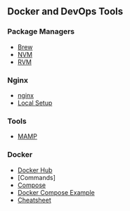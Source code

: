 ## Docker and DevOps Tools

### Package Managers
* [Brew](https://brew.sh/)
* [NVM](https://github.com/nvm-sh/nvm/blob/master/README.md)
* [RVM](https://rvm.io/)

### Nginx
* [nginx](https://www.nginx.com/)
* [Local Setup](https://gist.github.com/netpoetica/5879685)

### Tools
* [MAMP](http://http://mamp.info)

### Docker
* [Docker Hub](https://hub.docker.com/)
* [Commands]
* [Compose]()
* [Docker Compose Example](https://gist.github.com/rskwiat/f13f705223f658db81ac057b29dd199e)
* [Cheatsheet](https://github.com/wsargent/docker-cheat-sheet)